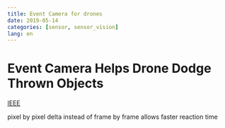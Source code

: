 ```yaml
---
title: Event Camera for drones
date: 2019-05-14
categories: [sensor, sensor_vision]
lang: en
---
```


# Event Camera Helps Drone Dodge Thrown Objects

[IEEE](https://spectrum.ieee.org/automaton/robotics/drones/event-camera-helps-drone-dodge-thrown-objects)

pixel by pixel delta instead of frame by frame allows faster reaction time
